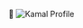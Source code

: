 👋
![Kamal Profile](https://github-readme-stats.vercel.app/api?username=kamalhm&show_icons=true&count_private=true&theme=vue-dark&include_all_commits=true)

